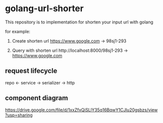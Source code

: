 # golang-url-shorter

This repository is to implementation for shorten your input url with golang

for example:

1. Create shorten url
https://www.google.com -> 98sj1-293

2. Query with shorten url
http://localhost:8000/98sj1-293 -> https://www.google.com


## request lifecycle

repo <- service -> serializer -> http

## component diagram

https://drive.google.com/file/d/1xxZfxQiSLlY35q16BqwY1CJlu20gsbzs/view?usp=sharing


